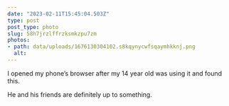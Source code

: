 ```yaml
---
date: "2023-02-11T15:45:04.503Z"
type: post 
post_type: photo
slug: 58h7jrzlffrzksmkzpu7zm
photos: 
- path: data/uploads/1676130304102.s8kqynycwfsqaymhkknj.png
  alt: 
---
```

I opened my phone’s browser after my 14 year old was using it and found this. 

He and his friends are definitely up to something. 